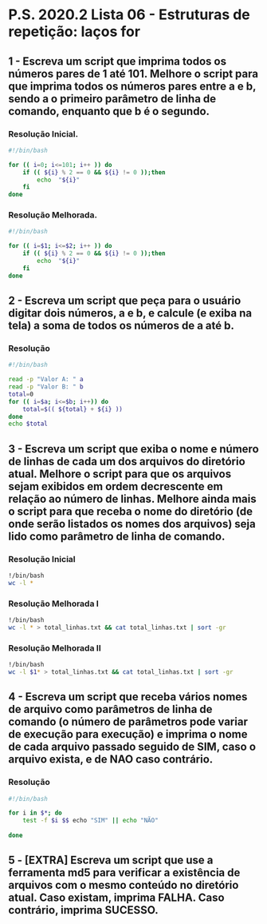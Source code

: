 # P.S. 2020.2 Lista 06 - Estruturas de repetição: laços for

## 1 - Escreva um script que imprima todos os números pares de 1 até 101. Melhore o script para que imprima todos os números pares entre a e b, sendo a o primeiro parâmetro de linha de comando, enquanto que b é o segundo.

### Resolução Inicial.
~~~bash
#!/bin/bash

for (( i=0; i<=101; i++ )) do
	if (( ${i} % 2 == 0 && ${i} != 0 ));then
		echo  "${i}"
	fi
done
~~~

### Resolução Melhorada.
~~~bash
#!/bin/bash

for (( i=$1; i<=$2; i++ )) do
	if (( ${i} % 2 == 0 && ${i} != 0 ));then
		echo  "${i}"
	fi
done   
~~~

## 2 - Escreva um script que peça para o usuário digitar dois números, a e b, e calcule (e exiba na tela) a soma de todos os números de a até b.

### Resolução
~~~bash
#!/bin/bash

read -p "Valor A: " a
read -p "Valor B: " b
total=0
for (( i=$a; i<=$b; i++)) do
	total=$(( ${total} + ${i} ))
done
echo $total
~~~

## 3 - Escreva um script que exiba o nome e número de linhas de cada um dos arquivos do diretório atual. Melhore o script para que os arquivos sejam exibidos em ordem decrescente em relação ao número de linhas. Melhore ainda mais o script para que receba o nome do diretório (de onde serão listados os nomes dos arquivos) seja lido como parâmetro de linha de comando.

### Resolução Inicial
~~~bash
!/bin/bash
wc -l *
~~~

### Resolução Melhorada I
~~~bash
!/bin/bash
wc -l * > total_linhas.txt && cat total_linhas.txt | sort -gr
~~~

### Resolução Melhorada II
~~~bash
!/bin/bash
wc -l $1* > total_linhas.txt && cat total_linhas.txt | sort -gr
~~~

## 4 - Escreva um script que receba vários nomes de arquivo como parâmetros de linha de comando (o número de parâmetros pode variar de execução para execução) e imprima o nome de cada arquivo passado seguido de SIM, caso o arquivo exista, e de NAO caso contrário.

### Resolução
~~~bash
#!/bin/bash

for i in $*; do
	test -f $i $$ echo "SIM" || echo "NÃO"
	
done
~~~

## 5 - [EXTRA] Escreva um script que use a ferramenta md5 para verificar a existência de arquivos com o mesmo conteúdo no diretório atual. Caso existam, imprima FALHA. Caso contrário, imprima SUCESSO.
